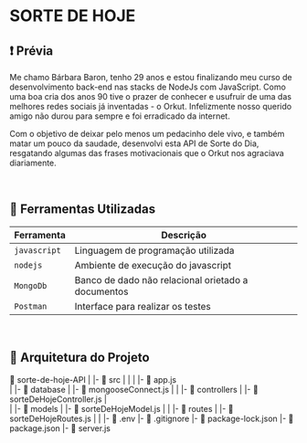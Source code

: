 # SORTE DE HOJE

## :exclamation: Prévia

Me chamo Bárbara Baron, tenho 29 anos e estou finalizando meu curso de desenvolvimento back-end nas stacks de NodeJs com JavaScript. Como uma boa cria dos anos 90 tive o prazer de conhecer e usufruir de uma das melhores redes sociais já inventadas - o Orkut. Infelizmente nosso querido amigo não durou para sempre e foi erradicado da internet. 

Com o objetivo de deixar pelo menos um pedacinho dele vivo, e também matar um pouco da saudade, desenvolvi esta API de Sorte do Dia, resgatando algumas das frases motivacionais que o Orkut nos agraciava diariamente.

<br>

## :wrench: Ferramentas Utilizadas

| Ferramenta | Descrição |
| --- | --- |
| `javascript` | Linguagem de programação utilizada |
| `nodejs` | Ambiente de execução do javascript|
| `MongoDb` | Banco de dado não relacional orietado a documentos|
| `Postman` | Interface para realizar os testes|

 <br>

## :file_folder: Arquitetura do Projeto

📁  sorte-de-hoje-API
    |
    |- 📁 src
    |   |
    |   |- 📄 app.js    
    |   |- 📁 database
    |       |- 📄 mongooseConnect.js
    |
    |   |- 📁 controllers
    |       |- 📄 sorteDeHojeController.js
    |   
    |   |- 📁 models
    |       |- 📄 sorteDeHojeModel.js
    |
    |   |- 📁 routes
    |       |- 📄 sorteDeHojeRoutes.js
    |
    |
    |- 📄 .env
    |- 📄 .gitignore
    |- 📄 package-lock.json
    |- 📄 package.json
    |- 📄 server.js


 
